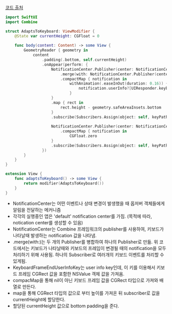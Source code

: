 [코드 출처](https://stackoverflow.com/a/60178361/2660216)

```swift
import SwiftUI
import Combine

struct AdaptsToKeyboard: ViewModifier {
    @State var currentHeight: CGFloat = 0
    
    func body(content: Content) -> some View {
        GeometryReader { geometry in
            content
                .padding(.bottom, self.currentHeight)
                .onAppear(perform: {
                    NotificationCenter.Publisher(center: NotificationCenter.default, name: UIResponder.keyboardWillShowNotification)
                        .merge(with: NotificationCenter.Publisher(center: NotificationCenter.default, name: UIResponder.keyboardWillChangeFrameNotification))
                        .compactMap { notification in
                            withAnimation(.easeInOut(duration: 0.16)) {
                                notification.userInfo?[UIResponder.keyboardFrameEndUserInfoKey] as? CGRect
                            }
                    }
                    .map { rect in
                        rect.height - geometry.safeAreaInsets.bottom
                    }
                    .subscribe(Subscribers.Assign(object: self, keyPath: \.currentHeight))
                    
                    NotificationCenter.Publisher(center: NotificationCenter.default, name: UIResponder.keyboardWillHideNotification)
                        .compactMap { notification in
                            CGFloat.zero
                    }
                    .subscribe(Subscribers.Assign(object: self, keyPath: \.currentHeight))
                })
        }
    }
}

extension View {
    func adaptsToKeyboard() -> some View {
        return modifier(AdaptsToKeyboard())
    }
}
```
- NotificationCenter는 어떤 이벤트나 상태 변경이 발생했을 때 옵저버 객체들에게 알림을 전달하는 메커니즘
- 각각의 실행중인 앱은 'default' notification center를 가짐. (목적에 따라, notication center를 생성할 수 있음)
- NotificationCenter는 Combine 프레임워크의 publisher를 사용하여, 키보드가 나타날때 발생하는 notification 값을 나타냄.
- .merge(with:)는 두 개의 Publisher를 병합하여 하나의 Publisher로 만듦. 위 코드에서는 키보드가 나타날때와 키보드의 프레임이 변경될 때의 notification을 모두 처리하기 위해 사용됨. 하나의 Subscriber로 여러개의 키보드 이벤트를 처리할 수 있게됨.
- KeyboardFrameEndUserInfoKey는 user info key인데, 이 키를 이용해서 키보드 프레임 CGRect 값을 포함한 NSValue 객체 값을 가져옴.
- compacMap을 통해 nil이 아닌 키보드 프레임 값을 CGRect 타입으로 가져와 배열로 만든다.
- map을 통해 CGRect 타입의 값으로 부터 높이를 가져온 뒤 subscriber로 값을 currentHeight에 할당한다.
- 할당된 currentHeight 값으로 bottom padding을 준다.
